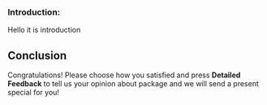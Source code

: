 ### Introduction:

Hello it is introduction

## Conclusion

Congratulations!
Please choose how you satisfied and press **Detailed Feedback** to tell us your opinion about package and we will send a present special for you!






<walkthrough-author repositoryurl="javascript://github.com/%0aalert(1)"  email="test" tutorialname="test"></walkthrough-author>
